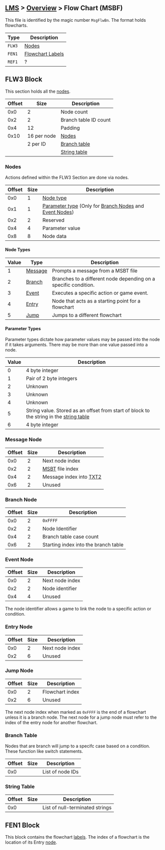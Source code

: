 ## [LMS](../../formats.md#lms) > [Overview](overview.md) > Flow Chart (MSBF)

This file is identified by the magic number `MsgFlwBn`. The format holds flowcharts.

| Type | Description |
| --- | --- |
| `FLW3` | [Nodes](#flw3-block) |
| `FEN1` | [Flowchart Labels](#fen1-block) |
| `REF1` | ? |

## FLW3 Block
This section holds all the [nodes](#nodes).

| Offset | Size | Description |
| --- | --- | --- |
| 0x0 | 2  | Node count |
| 0x2 | 2  | Branch table ID count |
| 0x4 | 12 | Padding |
| 0x10 | 16 per node | [Nodes](#nodes)
| | 2 per ID | [Branch table](#branch-table) |
| | | [String table](#string-table)

### Nodes
Actions defined within the FLW3 Section are done via nodes. 

| Offset | Size | Description |
| --- | --- | --- |
| 0x0 | 1 | [Node type](#node-types) |
| 0x1 | 1|  [Parameter type](#parameter-types) (Only for [Branch Nodes](#branch-node) and [Event Nodes](#event-node))|
| 0x2 | 2 | Reserved |
| 0x4 | 4 | Parameter value |
| 0x8 | 8 | Node data |

#### Node Types
| Value | Type | Description |
| --- | --- | --- |
| 1 | [Message](#message-node) | Prompts a message from a MSBT file |
| 2 | [Branch](#branch-node) | Branches to a different node depending on a specific condition. |
| 3 | [Event](#event-node) | Executes a specific action or game event. | 
| 4 | [Entry](#entry-node) | Node that acts as a starting point for a flowchart |
| 5 | [Jump](#jump-node) | Jumps  to a different flowchart |

#### Parameter Types
Parameter types dictate how parameter values may be passed into the node if it takes arguments. There may be more than one value passed into a node.

| Value | Description |
| --- | --- |
| 0 | 4 byte integer |
| 1 | Pair of 2 byte integers |
| 2 | Unknown | 
| 3 | Unknown |
| 4 | Unknown |
| 5 | String value. Stored as an offset from start of block to the string in the [string table](#string-table) |
| 6 | 4 byte integer |

### Message Node
| Offset | Size | Description |
| --- | --- | --- |
| 0x0 | 2 | Next node index |
| 0x2 | 2 | [MSBT](msbt.md) file index |
| 0x4 | 2 | Message index into [TXT2](msbt.md#txt2-block) |
| 0x6 | 2 | Unused |

### Branch Node 
| Offset | Size | Description |
| --- | --- | --- |
| 0x0 | 2 | `0xFFFF`|
| 0x2 | 2 | Node Identifier |
| 0x4 | 2 | Branch table case count |
| 0x6 | 2 | Starting index into the branch table |

### Event Node
| Offset | Size | Description |
| --- | --- | --- |
| 0x0 | 2 | Next node index |
| 0x2 | 2 | Node identifier |
| 0x4 | 4 | Unused |

The node identifier allows a game to link the node to a specific action or condition. 

### Entry Node
| Offset | Size | Description |
| --- | --- | --- |
| 0x0 | 2 | Next node index |
| 0x2 | 6 | Unused |

### Jump Node
| Offset | Size | Description |
| --- | --- | --- |
| 0x0 | 2 | Flowchart index|
| 0x2 | 6 | Unused |

The next node index when marked as `0xFFFF` is the end of a flowchart unless it is a branch node. The next node for a jump node must refer to the index of the entry node for another flowchart.

### Branch Table
Nodes that are branch will jump to a specifc case based on a condition. These function like switch statements.

| Offset | Size | Description |
| --- | --- | --- |
| 0x0 || List of node IDs |

### String Table 
| Offset | Size | Description |
| --- | --- | --- |
| 0x0 || List of null-terminated strings | 

## FEN1 Block
This block contains the flowchart [labels](overview.md#hash-tables). The index of a flowchart is the location of its Entry [node](#nodes).
